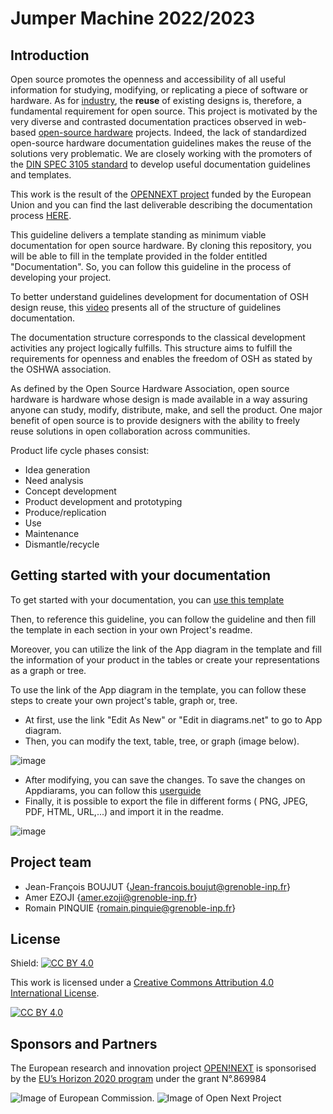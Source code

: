 <p align="center"> 
 <h1>Jumper Machine 2022/2023</h1>
</p>

## Introduction

Open source promotes the openness and accessibility of all useful information for studying, modifying, or replicating a piece of software or hardware. As for [industry](https://www.researchgate.net/publication/306022370_Achieving_Benefits_with_Design_Reuse_in_Manufacturing_Industry), the **reuse** of existing designs is, therefore, a fundamental requirement for open source. This project is motivated by the very diverse and contrasted documentation practices observed in web-based [open-source hardware](https://en.wikipedia.org/wiki/Open-source_hardware) projects. Indeed, the lack of standardized open-source hardware documentation guidelines makes the reuse of the solutions very problematic. We are closely working with the promoters of the [DIN SPEC 3105 standard](https://wiki.opensourceecology.org/wiki/DIN_SPEC_3105) to develop useful documentation guidelines and templates.

This work is the result of the [OPENNEXT project](https://opennext.eu/) funded by the European Union and you can find the last deliverable describing the documentation process [HERE](https://github.com/OPEN-NEXT/WP2.3-Guideline-and-template-for-documentation-of-OSH-design-reuse/blob/main/Sources/Deliverable2_6%20_Final%20release%20of%20models%20and%20standards%20for%20design%20reuse_V4_20220930.pdf). 

This guideline delivers a template standing as minimum viable documentation for open source hardware. By cloning this repository, you will be able to fill in the template provided in the folder entitled "Documentation". So, you can follow this guideline in the process of developing your project.

To better understand guidelines development for documentation of OSH design reuse, this [video](https://www.youtube.com/watch?v=87U5FCMh2DU) presents all of the structure of guidelines documentation.

The documentation structure corresponds to the classical development activities any project logically fulfills. This structure aims to fulfill the requirements for openness and enables the freedom of OSH as stated by the OSHWA association.

As defined by the Open Source Hardware Association, open source hardware is hardware whose design is made available in a way assuring anyone can study, modify, distribute, make, and sell the product. One major benefit of open source is to provide designers with the ability to freely reuse solutions in open collaboration across communities.

Product life cycle phases consist:

* Idea generation
* Need analysis 
* Concept development
* Product development and prototyping
* Produce/replication
* Use
* Maintenance
* Dismantle/recycle

## Getting started with your documentation

To get started with your documentation, you can [use this template](https://github.com/OPEN-NEXT/WP2.3-Guideline-and-templatefor-documentation-of-OSH-design-reuse/tree/main/Documentation)

Then, to reference this guideline, you can follow the guideline and then fill the template in each section in your own Project's readme.

Moreover, you can utilize the link of the App diagram in the template and fill the information of your product in the tables or create your representations as a graph or tree.

To use the link of the App diagram in the template, you can follow these steps to create your own project's table, graph or, tree.

 - At first, use the link "Edit As New" or "Edit in diagrams.net" to go to App diagram.
 - Then, you can modify the text, table, tree, or graph (image below).
 
![image](https://user-images.githubusercontent.com/59058909/132663234-720fc3a1-381e-4a00-97ea-844a1212fa43.png)

- After modifying, you can save the changes. To save the changes on Appdiarams, you can follow this [userguide](https://github.com/OPEN-NEXT/WP2.3-Guideline-and-template-for-documentation-of-OSH-design-reuse/blob/main/Sources/Userguide%20of%20modification%20of%20templates%20in%20Appdiagram%20for%20documetation%20of%20OSH%20design%20reuse.pdf)
- Finally, it is possible to export the file in different forms ( PNG, JPEG, PDF, HTML, URL,...) and import it in the readme.

![image](https://user-images.githubusercontent.com/59058909/132664321-95a2b5d0-ae50-44d7-9133-b4c92d3a30cc.png)

## Project team

- Jean-François BOUJUT {Jean-francois.boujut@grenoble-inp.fr}
- Amer EZOJI {amer.ezoji@grenoble-inp.fr}
- Romain PINQUIE {romain.pinquie@grenoble-inp.fr}


## License

Shield: [![CC BY 4.0][cc-by-shield]][cc-by]

This work is licensed under a
[Creative Commons Attribution 4.0 International License][cc-by].

[![CC BY 4.0][cc-by-image]][cc-by]

[cc-by]: http://creativecommons.org/licenses/by/4.0/
[cc-by-image]: https://i.creativecommons.org/l/by/4.0/88x31.png
[cc-by-shield]: https://img.shields.io/badge/License-CC%20BY%204.0-lightgrey.svg

## Sponsors and Partners




The European research and innovation project [OPEN!NEXT](https://opennext.eu/) is sponsorised by the [EU’s Horizon 2020 program](https://ec.europa.eu/easme/en/section/horizon-2020-energy-efficiency/h2020-programme#:~:text=Horizon%202020%20is%20the%20EU's,leadership%20and%20tackling%20societal%20challenges.) under the grant N°.869984

![Image of European Commission](https://github.com/OPEN-NEXT/WP2.3-Guideline-and-templatefor-documentation-of-OSH-design-reuse/blob/main/Sources/Images/European%20commossion.png). ![Image of Open Next Project](https://github.com/OPEN-NEXT/WP2.3-Guideline-and-templatefor-documentation-of-OSH-design-reuse/blob/main/Sources/Images/Open%20Next%20logo.png)

